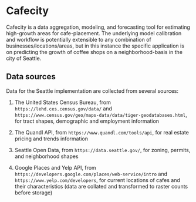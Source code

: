 # Cafecity

Cafecity is a data aggregation, modeling, and forecasting tool for estimating high-growth areas for cafe-placement. The underlying model calibration and workflow is potentially extensible to any combination of businesses/locations/areas, but in this instance the specific application is on predicting the growth of coffee shops on a neighborhood-basis in the city of Seattle. 

## Data sources

Data for the Seattle implementation are collected from several sources: 

1. The United States Census Bureau, from `https://lehd.ces.census.gov/data/` and `https://www.census.gov/geo/maps-data/data/tiger-geodatabases.html`, for tract shapes, demographic and employment information

2. The Quandl API, from `https://www.quandl.com/tools/api`, for real estate pricing and trends information

3. Seattle Open Data, from `https://data.seattle.gov/`, for zoning, permits, and neighborhood shapes

4. Google Places and Yelp API, from `https://developers.google.com/places/web-service/intro` and `https://www.yelp.com/developers`, for current locations of cafes and their characteristics (data are collated and transformed to raster counts before storage)

## 


